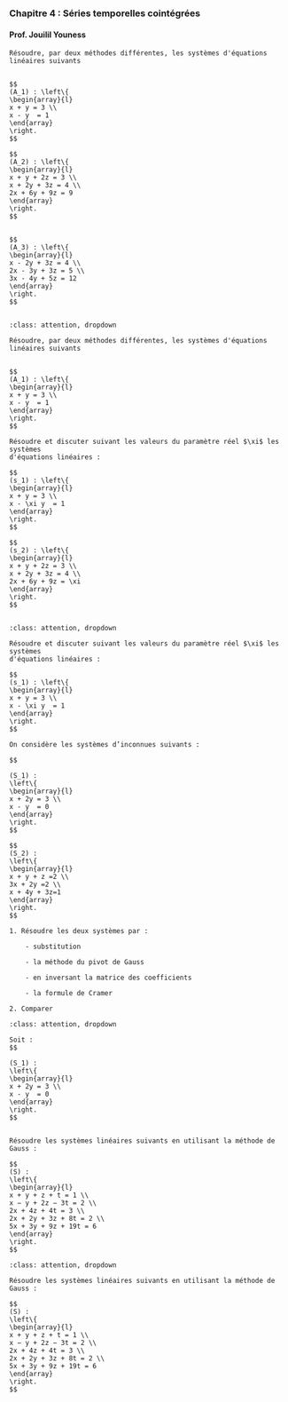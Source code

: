 ### Chapitre 4 : Séries temporelles cointégrées

#### Prof. Jouilil Youness


```{admonition} Exercice 1
Résoudre, par deux méthodes différentes, les systèmes d'équations linéaires suivants


$$
(A_1) : \left\{
\begin{array}{l}
x + y = 3 \\
x - y  = 1
\end{array}
\right.
$$

$$
(A_2) : \left\{
\begin{array}{l}
x + y + 2z = 3 \\
x + 2y + 3z = 4 \\
2x + 6y + 9z = 9
\end{array}
\right.
$$


$$
(A_3) : \left\{
\begin{array}{l}
x - 2y + 3z = 4 \\
2x - 3y + 3z = 5 \\
3x - 4y + 5z = 12
\end{array}
\right.
$$


```

```{admonition} <font color='blue'>Réponse de l'exercice 1</font>
:class: attention, dropdown

Résoudre, par deux méthodes différentes, les systèmes d'équations linéaires suivants


$$
(A_1) : \left\{
\begin{array}{l}
x + y = 3 \\
x - y  = 1
\end{array}
\right.
$$

```

```{admonition} Exercice 2
Résoudre et discuter suivant les valeurs du paramètre réel $\xi$ les systèmes
d'équations linéaires :

$$
(s_1) : \left\{
\begin{array}{l}
x + y = 3 \\
x - \xi y  = 1
\end{array}
\right.
$$

$$
(s_2) : \left\{
\begin{array}{l}
x + y + 2z = 3 \\
x + 2y + 3z = 4 \\
2x + 6y + 9z = \xi
\end{array}
\right.
$$


```

```{admonition} <font color='blue'>Réponse de l'exercice 2</font>
:class: attention, dropdown

Résoudre et discuter suivant les valeurs du paramètre réel $\xi$ les systèmes
d'équations linéaires :

$$
(s_1) : \left\{
\begin{array}{l}
x + y = 3 \\
x - \xi y  = 1
\end{array}
\right.
$$

```


```{admonition} Exercice 3
On considère les systèmes d’inconnues suivants :

$$ 

(S_1) :
\left\{
\begin{array}{l}
x + 2y = 3 \\
x - y  = 0
\end{array}
\right.
$$

$$
(S_2) :
\left\{
\begin{array}{l}
x + y + z =2 \\
3x + 2y =2 \\
x + 4y + 3z=1
\end{array}
\right.
$$

1. Résoudre les deux systèmes par :

    - substitution
    
    - la méthode du pivot de Gauss
    
    - en inversant la matrice des coefficients
    
    - la formule de Cramer
    
2. Comparer
```

```{admonition} <font color='blue'>Réponse de l'exercice 3</font>
:class: attention, dropdown

Soit :
$$ 

(S_1) :
\left\{
\begin{array}{l}
x + 2y = 3 \\
x - y  = 0
\end{array}
\right.
$$


```

```{admonition} Exercice 4
Résoudre les systèmes linéaires suivants en utilisant la méthode de Gauss :

$$ 
(S) :
\left\{
\begin{array}{l}
x + y + z + t = 1 \\
x − y + 2z − 3t = 2 \\
2x + 4z + 4t = 3 \\
2x + 2y + 3z + 8t = 2 \\
5x + 3y + 9z + 19t = 6
\end{array}
\right.
$$
```

```{admonition} <font color='blue'>Réponse de l'exercice 4</font>
:class: attention, dropdown

Résoudre les systèmes linéaires suivants en utilisant la méthode de Gauss :

$$ 
(S) :
\left\{
\begin{array}{l}
x + y + z + t = 1 \\
x − y + 2z − 3t = 2 \\
2x + 4z + 4t = 3 \\
2x + 2y + 3z + 8t = 2 \\
5x + 3y + 9z + 19t = 6
\end{array}
\right.
$$
```
```
